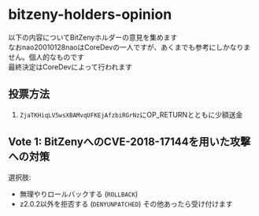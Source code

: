 # bitzeny-holders-opinion
以下の内容についてBitZenyホルダーの意見を集めます    
なおnao20010128naoはCoreDevの一人ですが、あくまでも参考にしかなりません。個人的なものです    
最終決定はCoreDevによって行われます

## 投票方法
1. `ZjaTKHiqLV5wsXBAMvqUFKEjAfzbiRGrNz`にOP_RETURNとともに少額送金

## Vote 1: BitZenyへのCVE-2018-17144を用いた攻撃への対策
選択肢: 
- 無理やりロールバックする (`ROLLBACK`)
- z2.0.2以外を拒否する (`DENYUNPATCHED`)
その他あったら受け付けます
